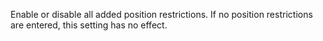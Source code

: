 Enable or disable all added position restrictions.  If no position restrictions are entered, this setting has no effect.
